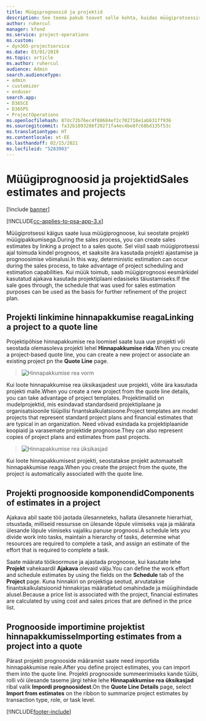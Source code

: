 ```yaml
---
title: Müügiprognoosid ja projektid
description: See teema pakub teavet selle kohta, kuidas müügiprotsessis ajakava ja prognoose ära kasutada.
author: ruhercul
manager: kfend
ms.service: project-operations
ms.custom:
- dyn365-projectservice
ms.date: 03/01/2019
ms.topic: article
ms.author: ruhercul
audience: Admin
search.audienceType:
- admin
- customizer
- enduser
search.app:
- D365CE
- D365PS
- ProjectOperations
ms.openlocfilehash: 87dc72b76ec4f88684ef2c702718e1ab631ff936
ms.sourcegitcommit: fa32b1893286f20271fa4ec4be8fc68bd135f53c
ms.translationtype: HT
ms.contentlocale: et-EE
ms.lasthandoff: 02/15/2021
ms.locfileid: "5283903"
---
```

# <a name="sales-estimates-and-projects"></a><span data-ttu-id="051a6-103">Müügiprognoosid ja projektid</span><span class="sxs-lookup"><span data-stu-id="051a6-103">Sales estimates and projects</span></span>

[!include [banner](../includes/psa-now-project-operations.md)]

[!INCLUDE[cc-applies-to-psa-app-3.x](../includes/cc-applies-to-psa-app-3x.md)]

<span data-ttu-id="051a6-104">Müügiprotsessi käigus saate luua müügiprognoose, kui seostate projekti müügipakkumisega.</span><span class="sxs-lookup"><span data-stu-id="051a6-104">During the sales process, you can create sales estimates by linking a project to a sales quote.</span></span> <span data-ttu-id="051a6-105">Sel viisil saab müügiprotsessi ajal toimuda kindel prognoos, et saaksite ära kasutada projekti ajastamise ja prognoosimise võimalusi.</span><span class="sxs-lookup"><span data-stu-id="051a6-105">In this way, deterministic estimation can occur during the sales process, to take advantage of project scheduling and estimation capabilities.</span></span> <span data-ttu-id="051a6-106">Kui müük toimub, saab müügiprognoosi eesmärkidel kasutatud ajakava kasutada projektiplaani edasiseks täiustamiseks.</span><span class="sxs-lookup"><span data-stu-id="051a6-106">If the sale goes through, the schedule that was used for sales estimation purposes can be used as the basis for further refinement of the project plan.</span></span>

## <a name="linking-a-project-to-a-quote-line"></a><span data-ttu-id="051a6-107">Projekti linkimine hinnapakkumise reaga</span><span class="sxs-lookup"><span data-stu-id="051a6-107">Linking a project to a quote line</span></span>

<span data-ttu-id="051a6-108">Projektipõhise hinnapakkumise rea loomisel saate luua uue projekti või seostada olemasoleva projekti lehel **Hinnapakkumise rida**.</span><span class="sxs-lookup"><span data-stu-id="051a6-108">When you create a project-based quote line, you can create a new project or associate an existing project pn the **Quote Line** page.</span></span> 

> ![Hinnapakkumise rea vorm](media/project-8.png)
 
<span data-ttu-id="051a6-110">Kui loote hinnapakkumise rea üksikasjadest uue projekti, võite ära kasutada projekti malle.</span><span class="sxs-lookup"><span data-stu-id="051a6-110">When you create a new project from the quote line details, you can take advantage of project templates.</span></span> <span data-ttu-id="051a6-111">Projektimallid on mudelprojektid, mis esindavad standardseid projektiplaane ja organisatsioonile tüüpilisi finantskalkulatsioone.</span><span class="sxs-lookup"><span data-stu-id="051a6-111">Project templates are model projects that represent standard project plans and financial estimates that are typical in an organization.</span></span> <span data-ttu-id="051a6-112">Need võivad esindada ka projektiplaanide koopiaid ja varasemate projektide prognoose.</span><span class="sxs-lookup"><span data-stu-id="051a6-112">They can also represent copies of project plans and estimates from past projects.</span></span>

> ![Hinnapakkumise rea üksikasjad](media/project-9.png)
  
<span data-ttu-id="051a6-114">Kui loote hinnapakkumisest projekti, seostatakse projekt automaatselt hinnapakkumise reaga.</span><span class="sxs-lookup"><span data-stu-id="051a6-114">When you create the project from the quote, the project is automatically associated with the quote line.</span></span>

## <a name="components-of-estimates-in-a-project"></a><span data-ttu-id="051a6-115">Projekti prognooside komponendid</span><span class="sxs-lookup"><span data-stu-id="051a6-115">Components of estimates in a project</span></span>

<span data-ttu-id="051a6-116">Ajakava abil saate töö jaotada ülesanneteks, hallata ülesannete hierarhiat, otsustada, milliseid ressursse on ülesande lõpule viimiseks vaja ja määrata ülesande lõpule viimiseks vajaliku panuse prognoosi.</span><span class="sxs-lookup"><span data-stu-id="051a6-116">A schedule lets you divide work into tasks, maintain a hierarchy of tasks, determine what resources are required to complete a task, and assign an estimate of the effort that is required to complete a task.</span></span>

<span data-ttu-id="051a6-117">Saate määrata töökoormuse ja ajastada prognoose, kui kasutate lehe **Projekt** vahekaardil **Ajakava** olevaid välju.</span><span class="sxs-lookup"><span data-stu-id="051a6-117">You can define the work effort and schedule estimates by using the fields on the **Schedule** tab of the **Project** page.</span></span> <span data-ttu-id="051a6-118">Kuna hinnakiri on projektiga seotud, arvutatakse finantskalkulatsioonid hinnakirjas määratletud omahindade ja müügihindade alusel.</span><span class="sxs-lookup"><span data-stu-id="051a6-118">Because a price list is associated with the project, financial estimates are calculated by using cost and sales prices that are defined in the price list.</span></span>

## <a name="importing-estimates-from-a-project-into-a-quote"></a><span data-ttu-id="051a6-119">Prognooside importimine projektist hinnapakkumisse</span><span class="sxs-lookup"><span data-stu-id="051a6-119">Importing estimates from a project into a quote</span></span>

<span data-ttu-id="051a6-120">Pärast projekti prognooside määramist saate need importida hinnapakkumise reale.</span><span class="sxs-lookup"><span data-stu-id="051a6-120">After you define project estimates, you can import them into the quote line.</span></span> <span data-ttu-id="051a6-121">Projekti prognooside summeerimiseks kande tüübi, rolli või ülesande taseme järgi tehke lehe **Hinnapakkumise rea üksikasjad** ribal valik **Impordi prognoosidest**.</span><span class="sxs-lookup"><span data-stu-id="051a6-121">On the **Quote Line Details** page, select **Import from estimates** on the ribbon to summarize project estimates by transaction type, role, or task level.</span></span>


[!INCLUDE[footer-include](../includes/footer-banner.md)]